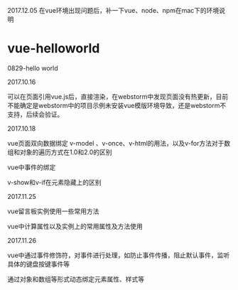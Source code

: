 2017.12.05
在vue环境出现问题后，补一下vue、node、npm在mac下的环境说明

# vue-helloworld
0829-hello world

2017.10.16

可以在页面引用vue.js后，直接渲染，在webstorm中发现页面没有热更新，目前不能确定是webstorm中的项目示例未安装vue模版环境导致，还是webstorm不支持，后续会验证。


2017.10.18

vue页面双向数据绑定 v-model 、v-once、v-html的用法，以及v-for方法对于数组和对象的遍历方式在1.0和2.0的区别

vue中事件的绑定

v-show和v-if在元素隐藏上的区别


2017.11.25

vue留言板实例使用一些常用方法

vue中计算属性以及实例上的常用属性及方法使用

2017.11.26

vue中通过事件修饰符，对事件进行处理，如防止事件传播，阻止默认事件，监听具体的键盘按键事件等

通过对象和数组等形式动态绑定元素属性、样式等

